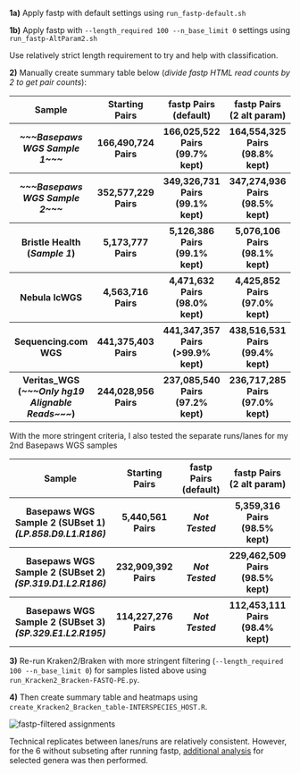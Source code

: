 **1a)** Apply fastp with default settings using `run_fastp-default.sh`

**1b)** Apply fastp with `--length_required 100 --n_base_limit 0` settings using `run_fastp-AltParam2.sh`

Use relatively strict length requirement to try and help with classification.

**2)** Manually create summary table below (*divide fastp HTML read counts by 2 to get pair counts*):

<table>
  <tbody>
    <tr>
      <th align="center">Sample</th>
      <th align="center">Starting Pairs</th>
	  <th align="center">fastp Pairs<br>(default)</th>
	  <th align="center">fastp Pairs<br>(2 alt param)</th>
    </tr>
     <tr>
      <th align="center"><i>~~~Basepaws WGS Sample 1~~~</i></th>
      <th align="center">166,490,724 Pairs</th>
      <th align="center">166,025,522 Pairs<br>(99.7% kept)</th>
      <th align="center">164,554,325 Pairs<br>(98.8% kept)</th>
    </tr>
    <tr>
      <th align="center"><i>~~~Basepaws WGS Sample 2~~~</i></th>
      <th align="center">352,577,229 Pairs</th>
      <th align="center">349,326,731 Pairs<br>(99.1% kept)</th>
      <th align="center">347,274,936 Pairs<br>(98.5% kept)</th>
    </tr>
    <tr>
      <th align="center">Bristle Health<br>(<i>Sample 1</i>)</th>
      <th align="center">5,173,777 Pairs</th>
      <th align="center">5,126,386 Pairs<br>(99.1% kept)</th>
      <th align="center">5,076,106 Pairs<br>(98.1% kept)</th>
    </tr>
    <tr>
      <th align="center">Nebula lcWGS</th>
      <th align="center">4,563,716 Pairs</th>
      <th align="center">4,471,632 Pairs<br>(98.0% kept)</th>
      <th align="center">4,425,852 Pairs<br>(97.0% kept)</th>
    </tr>
    <tr>
      <th align="center">Sequencing.com WGS</th>
      <th align="center">441,375,403 Pairs</th>
      <th align="center">441,347,357 Pairs<br>(>99.9% kept)</th>
      <th align="center">438,516,531 Pairs<br>(99.4% kept)</th>
    </tr>
    <tr>
      <th align="center">Veritas_WGS<br>(<i>~~~Only hg19 Alignable Reads~~~</i>)</th>
      <th align="center">244,028,956 Pairs</th>
      <th align="center">237,085,540 Pairs<br>(97.2% kept)</th>
      <th align="center">236,717,285 Pairs<br>(97.0% kept)</th>
    </tr>
</tbody>
</table>

With the more stringent criteria, I also tested the separate runs/lanes for my 2nd Basepaws WGS samples

<table>
  <tbody>
    <tr>
      <th align="center">Sample</th>
      <th align="center">Starting Pairs</th>
	  <th align="center">fastp Pairs<br>(default)</th>
	  <th align="center">fastp Pairs<br>(2 alt param)</th>
    <tr>
      <th align="center">Basepaws WGS Sample 2 (SUBset 1)<br><i>(LP.858.D9.L1.R186)</i></th>
      <th align="center">5,440,561 Pairs</th>
      <th align="center"><i>Not Tested</i></th>
      <th align="center">5,359,316 Pairs<br>(98.5% kept)</th>
    </tr>
    <tr>
      <th align="center">Basepaws WGS Sample 2 (SUBset 2)<br><i>(SP.319.D1.L2.R186)</i></th>
      <th align="center">232,909,392 Pairs</th>
      <th align="center"><i>Not Tested</i></th>
      <th align="center">229,462,509 Pairs<br>(98.5% kept)</th>
    </tr>
    <tr>
      <th align="center">Basepaws WGS Sample 2 (SUBset 3)<br><i>(SP.329.E1.L2.R195)</i></th>
      <th align="center">114,227,276 Pairs</th>
      <th align="center"><i>Not Tested</i></th>
      <th align="center">112,453,111 Pairs<br>(98.4% kept)</th>
    </tr>
</tbody>
</table>

**3)** Re-run Kraken2/Braken with more stringent filtering (`--length_required 100 --n_base_limit 0`) for samples listed above using `run_Kracken2_Bracken-FASTQ-PE.py`.

**4)** Then create summary table and heatmaps using `create_Kracken2_Bracken_table-INTERSPECIES_HOST.R`.

![fastp-filtered assignments](n24_FILTERED_Braken_genera-heatmap_quantified.PNG "fastp-filtered assignments")

Technical replicates between lanes/runs are relatively consistent.  However, for the 6 without subseting after running fastp, [additional analysis](https://github.com/cwarden45/Bastu_Cat_Genome/tree/master/Basepaws_Notes/Reformat_Basepaws_WGS2_and_Combine/Additional_Alignments) for selected genera was then performed.